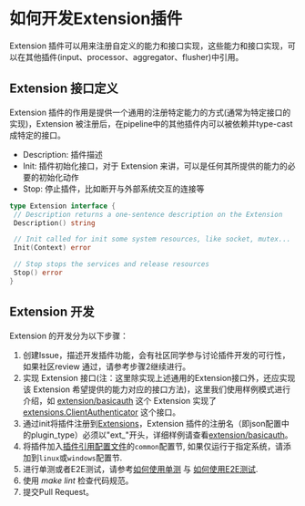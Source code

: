 # 如何开发Extension插件

Extension 插件可以用来注册自定义的能力和接口实现，这些能力和接口实现，可以在其他插件(input、processor、aggregator、flusher)中引用。

## Extension 接口定义

Extension 插件的作用是提供一个通用的注册特定能力的方式(通常为特定接口的实现)，Extension 被注册后，在pipeline中的其他插件内可以被依赖并type-cast成特定的接口。

- Description: 插件描述
- Init: 插件初始化接口，对于 Extension 来讲，可以是任何其所提供的能力的必要的初始化动作
- Stop: 停止插件，比如断开与外部系统交互的连接等

```go
type Extension interface {
 // Description returns a one-sentence description on the Extension
 Description() string

 // Init called for init some system resources, like socket, mutex...
 Init(Context) error

 // Stop stops the services and release resources
 Stop() error
}
```

## Extension 开发

Extension 的开发分为以下步骤：

1. 创建Issue，描述开发插件功能，会有社区同学参与讨论插件开发的可行性，如果社区review 通过，请参考步骤2继续进行。
2. 实现 Extension 接口(注：这里除实现上述通用的Extension接口外，还应实现该 Extension 希望提供的能力对应的接口方法)，这里我们使用样例模式进行介绍，如 [extension/basicauth](https://github.com/alibaba/loongcollector/blob/main/plugins/extension/basicauth/basicauth.go) 这个 Extension 实现了 [extensions.ClientAuthenticator](https://github.com/alibaba/loongcollector/blob/main/pkg/pipeline/extensions/authenticator.go) 这个接口。
3. 通过init将插件注册到[Extensions](https://github.com/alibaba/loongcollector/blob/main/plugin.go)，Extension 插件的注册名（即json配置中的plugin_type）必须以"ext_"开头，详细样例请查看[extension/basicauth](https://github.com/alibaba/loongcollector/blob/main/plugins/extension/basicauth/basicauth.go)。
4. 将插件加入[插件引用配置文件](https://github.com/alibaba/loongcollector/blob/main/plugins.yml)的`common`配置节, 如果仅运行于指定系统，请添加到`linux`或`windows`配置节.
5. 进行单测或者E2E测试，请参考[如何使用单测](../../test/unit-test.md) 与 [如何使用E2E测试](../../test/e2e-test.md).
6. 使用 *make lint* 检查代码规范。
7. 提交Pull Request。
